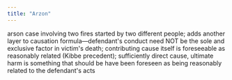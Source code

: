 ```yaml
---
title: "Arzon"
---
```

arson case involving two fires started by two different people; adds another layer to causation formula&#8212;defendant's conduct need NOT be the sole and exclusive factor in victim's death; contributing cause itself is foreseeable as reasonably related (Kibbe precedent); sufficiently direct cause, ultimate harm is something that should be have been foreseen as being reasonably related to the defendant's acts

